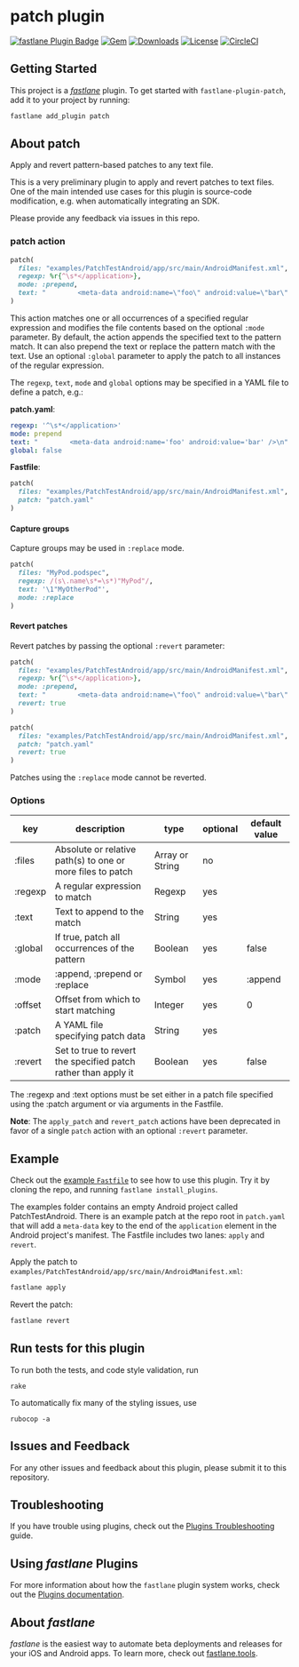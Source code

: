 # patch plugin

[![fastlane Plugin Badge](https://rawcdn.githack.com/fastlane/fastlane/master/fastlane/assets/plugin-badge.svg)](https://rubygems.org/gems/fastlane-plugin-patch)
[![Gem](https://img.shields.io/gem/v/fastlane-plugin-patch.svg?style=flat)](https://rubygems.org/gems/fastlane-plugin-patch)
[![Downloads](https://img.shields.io/gem/dt/fastlane-plugin-patch.svg?style=flat)](https://rubygems.org/gems/fastlane-plugin-patch)
[![License](https://img.shields.io/badge/license-MIT-green.svg?style=flat)](https://github.com/jdee/fastlane-plugin-patch/blob/master/LICENSE)
[![CircleCI](https://img.shields.io/circleci/project/github/jdee/fastlane-plugin-patch.svg)](https://circleci.com/gh/jdee/fastlane-plugin-patch)

## Getting Started

This project is a [_fastlane_](https://github.com/fastlane/fastlane) plugin. To get started with `fastlane-plugin-patch`, add it to your project by running:

```bash
fastlane add_plugin patch
```

## About patch

Apply and revert pattern-based patches to any text file.

This is a very preliminary plugin to apply and revert patches to text files. One
of the main intended use cases for this plugin is source-code modification, e.g.
when automatically integrating an SDK.

Please provide any feedback via issues in this repo.

### patch action

```Ruby
patch(
  files: "examples/PatchTestAndroid/app/src/main/AndroidManifest.xml",
  regexp: %r{^\s*</application>},
  mode: :prepend,
  text: "        <meta-data android:name=\"foo\" android:value=\"bar\" />\n"
)
```

This action matches one or all occurrences of a specified regular expression and
modifies the file contents based on the optional `:mode` parameter. By default,
the action appends the specified text to the pattern match. It can also prepend
the text or replace the pattern match with the text. Use an optional `:global`
parameter to apply the patch to all instances of the regular expression.

The `regexp`, `text`, `mode` and `global` options may be specified in a YAML file to
define a patch, e.g.:

**patch.yaml**:
```yaml
regexp: '^\s*</application>'
mode: prepend
text: "        <meta-data android:name='foo' android:value='bar' />\n"
global: false
```

**Fastfile**:
```Ruby
patch(
  files: "examples/PatchTestAndroid/app/src/main/AndroidManifest.xml",
  patch: "patch.yaml"
)
```

#### Capture groups

Capture groups may be used in `:replace` mode.

```Ruby
patch(
  files: "MyPod.podspec",
  regexp: /(s\.name\s*=\s*)"MyPod"/,
  text: '\1"MyOtherPod"',
  mode: :replace
)
```

#### Revert patches

Revert patches by passing the optional `:revert` parameter:

```Ruby
patch(
  files: "examples/PatchTestAndroid/app/src/main/AndroidManifest.xml",
  regexp: %r{^\s*</application>},
  mode: :prepend,
  text: "        <meta-data android:name=\"foo\" android:value=\"bar\" />\n",
  revert: true
)
```

```Ruby
patch(
  files: "examples/PatchTestAndroid/app/src/main/AndroidManifest.xml",
  patch: "patch.yaml"
  revert: true
)
```

Patches using the `:replace` mode cannot be reverted.

### Options

|key|description|type|optional|default value|
|---|-----------|----|--------|-------------|
|:files|Absolute or relative path(s) to one or more files to patch|Array or String|no| |
|:regexp|A regular expression to match|Regexp|yes| |
|:text|Text to append to the match|String|yes| |
|:global|If true, patch all occurrences of the pattern|Boolean|yes|false|
|:mode|:append, :prepend or :replace|Symbol|yes|:append|
|:offset|Offset from which to start matching|Integer|yes|0|
|:patch|A YAML file specifying patch data|String|yes| |
|:revert|Set to true to revert the specified patch rather than apply it|Boolean|yes|false|

The :regexp and :text options must be set either in a patch file specified using the
:patch argument or via arguments in the Fastfile.

**Note**: The `apply_patch` and `revert_patch` actions have been deprecated in favor of a single
`patch` action with an optional `:revert` parameter.

## Example

Check out the [example `Fastfile`](fastlane/Fastfile) to see how to use this plugin. Try it by cloning the repo, and running `fastlane install_plugins`.

The examples folder contains an empty Android project called PatchTestAndroid. There is an example
patch at the repo root in `patch.yaml` that will add a `meta-data` key to the end of the `application`
element in the Android project's manifest. The Fastfile includes two lanes: `apply` and `revert`.

Apply the patch to `examples/PatchTestAndroid/app/src/main/AndroidManifest.xml`:
```bash
fastlane apply
```

Revert the patch:
```bash
fastlane revert
```

## Run tests for this plugin

To run both the tests, and code style validation, run

```
rake
```

To automatically fix many of the styling issues, use
```
rubocop -a
```

## Issues and Feedback

For any other issues and feedback about this plugin, please submit it to this repository.

## Troubleshooting

If you have trouble using plugins, check out the [Plugins Troubleshooting](https://docs.fastlane.tools/plugins/plugins-troubleshooting/) guide.

## Using _fastlane_ Plugins

For more information about how the `fastlane` plugin system works, check out the [Plugins documentation](https://docs.fastlane.tools/plugins/create-plugin/).

## About _fastlane_

_fastlane_ is the easiest way to automate beta deployments and releases for your iOS and Android apps. To learn more, check out [fastlane.tools](https://fastlane.tools).
